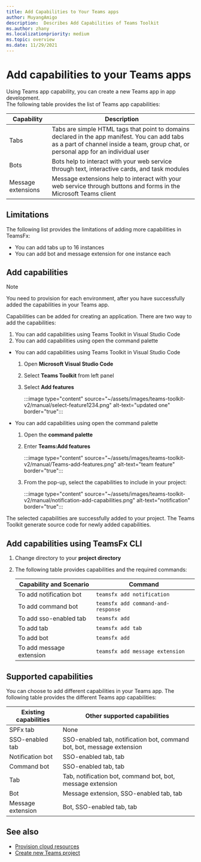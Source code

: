 ```yaml
---
title: Add Capabilities to Your Teams apps
author: MuyangAmigo
description:  Describes Add Capabilities of Teams Toolkit
ms.author: zhany
ms.localizationpriority: medium
ms.topic: overview
ms.date: 11/29/2021
---
```


# Add capabilities to your Teams apps

Using Teams app capability, you can create a new Teams app in app development. </br>
The following table provides the list of Teams app capabilities:

|**Capability**|**Description**|
|--------|-------------|
| Tabs |  Tabs are simple HTML tags that point to domains declared in the app manifest. You can add tabs as a part of channel inside a team, group chat, or personal app for an individual user|
| Bots |  Bots help to interact with your web service through text, interactive cards, and task modules|
| Message extensions | Message extensions help to interact with your web service through buttons and forms in the Microsoft Teams client|

## Limitations

The following list provides the limitations of adding more capabilities in TeamsFx:

* You can add tabs up to 16 instances
* You can add bot and message extension for one instance each

## Add capabilities

> [!Note]
> You need to provision for each environment, after you have successfully added the capabilities in your Teams app.

Capabilities can be added for creating an application. There are two way to add the capabilities:

   1. You can add capabilities using Teams Toolkit in Visual Studio Code
   1. You can add capabilities using open the command palette

*   You can add capabilities using Teams Toolkit in Visual Studio Code

    1. Open **Microsoft Visual Studio Code**
    1. Select **Teams Toolkit** from left panel
    1. Select **Add features**

       :::image type="content" source="~/assets/images/teams-toolkit-v2/manual/select-feature1234.png" alt-text="updated one" border="true":::

*   You can add capabilities using open the command palette

    1. Open the **command palette**
    1. Enter **Teams:Add features**

       :::image type="content" source="~/assets/images/teams-toolkit-v2/manual/Teams-add-features.png" alt-text="team feature" border="true":::


    1. From the pop-up, select the capabilities to include in your project:

       :::image type="content" source="~/assets/images/teams-toolkit-v2/manual/notification-add-capabilities.png" alt-text="notification" border="true":::

The selected capabilities are successfully added to your project. The Teams Toolkit generate source code for newly added capabilities.

## Add capabilities using TeamsFx CLI

1. Change directory to your **project directory**
1. The following table provides capabilities and the required commands:

   |Capability and Scenario| Command|
   |-----------------------|----------|
   |To add notification bot |`teamsfx add notification `|
   |To add command bot  |`teamsfx add command-and-response `|
   |To add sso-enabled tab |`teamsfx add`|
   |To add tab |`teamsfx add tab`|
   |To add bot  |`teamsfx add`|
   |To add message extension   |`teamsfx add message extension`|

## Supported capabilities

You can choose to add different capabilities in your Teams app.
The following table provides the different Teams app capabilities:

|Existing capabilities|Other supported capabilities|
|--------------------|--------------------|
|SPFx tab |None|
|SSO-enabled tab |SSO-enabled tab, notification bot, command bot, bot, message extension|
|Notification bot |SSO-enabled tab, tab|
|Command bot |SSO-enabled tab, tab|
|Tab |Tab, notification bot, command bot, bot, message extension|
|Bot |Message extension, SSO-enabled tab, tab|
|Message extension |Bot, SSO-enabled tab, tab |

## See also

* [Provision cloud resources](provision.md)
* [Create new Teams project](create-new-project.md)
